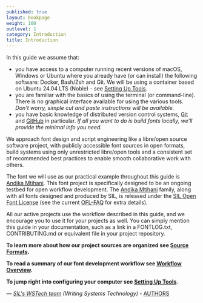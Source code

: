 ```yaml
---
published: true
layout: bookpage
weight: 100
outlevel: 1
category: Introduction
title: Introduction
---
```


In this guide we assume that:

- you have access to a computer running recent versions of macOS, Windows or Ubuntu where you already have (or can install) the following software: Docker, Bash/Zsh and Git. We will be using a container based on Ubuntu 24.04 LTS (Noble) - see [Setting Up Tools].
- you are familiar with the basics of using the terminal (or command-line). There is no graphical interface available for using the various tools. *Don't worry, simple cut and paste instructions will be available.*
- you have basic knowledge of distributed version control systems, [Git] and [GitHub] in particular. *If all you want to do is build fonts locally, we'll provide the minimal info you need.*

We approach font design and script engineering like a libre/open source software project, with publicly accessible font sources in open formats, build systems using only unrestricted libre/open tools and a consistent set of recommended best practices to enable smooth collaborative work with others.

The font we will use as our practical example throughout this guide is [Andika Mtihani]. This font project is specifically designed to be an ongoing testbed for open workflow development. The [Andika Mtihani] family, along with all fonts designed and produced by SIL, is released under the [SIL Open Font License] (see the current [OFL-FAQ] for extra details).

All our active projects use the workflow described in this guide, and we encourage you to use it for your projects as well. You can simply mention this guide in your documentation, such as a link in a FONTLOG.txt, CONTRIBUTING.md or equivalent file in your project repository. 

__To learn more about how our project sources are organized see [Source Formats].__  

__To read a summary of our font development workflow see [Workflow Overview].__ 

__To jump right into configuring your computer see [Setting Up Tools].__



*&mdash; [SIL's WSTech team] (Writing Systems Technology)* - [AUTHORS] 


[SIL's open font projects]: https://software.sil.org/fonts
[Andika Mtihani]: https://github.com/silnrsi/font-andika-mtihani
[Setting Up Tools]: Setting_Up_Tools.html
[Git]: https://git-scm.com/
[GitHub]: https://help.github.com/
[SIL Open Font License]: https://openfontlicense.org
[OFL-FAQ]: https://openfontlicense.org/ofl-faq
[Source Formats]: Source_Formats.html
[Workflow Overview]: Workflow_Overview.html
[SIL's WSTech team]: https://software.sil.org/wstech 
[AUTHORS]: ../AUTHORS.txt
